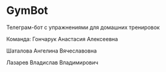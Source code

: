 # GymBot
Телеграм-бот с упражнениями для домашних тренировок

Команда:
Гончарук Анастасия Алексеевна

Шаталова Ангелина Вячеславовна

Лазарев Владислав Владимирович
